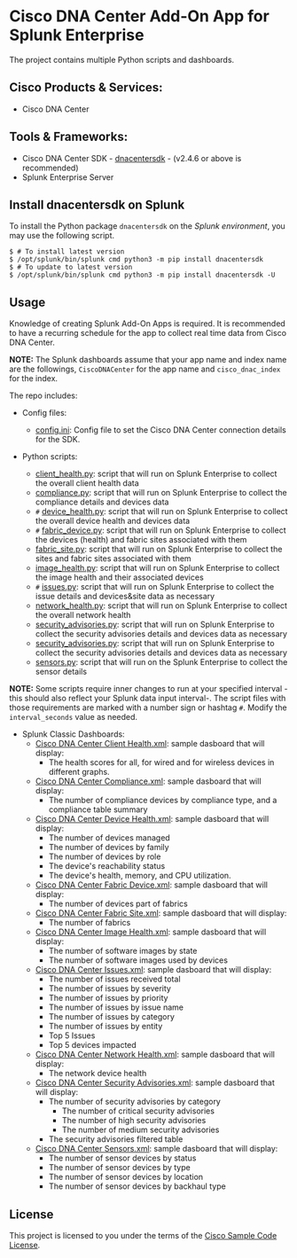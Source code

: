 # Cisco DNA Center Add-On App for Splunk Enterprise

The project contains multiple Python scripts and dashboards.

## Cisco Products & Services:

- Cisco DNA Center

## Tools & Frameworks:

- Cisco DNA Center SDK - [dnacentersdk](https://github.com/cisco-en-programmability/dnacentersdk) - (v2.4.6 or above is recommended)
- Splunk Enterprise Server

## Install dnacentersdk on Splunk

To install the Python package `dnacentersdk` on the _Splunk environment_, you may use the following script.

```shell
$ # To install latest version
$ /opt/splunk/bin/splunk cmd python3 -m pip install dnacentersdk
$ # To update to latest version
$ /opt/splunk/bin/splunk cmd python3 -m pip install dnacentersdk -U
```

## Usage

Knowledge of creating Splunk Add-On Apps is required.
It is recommended to have a recurring schedule for the app to collect real time data from Cisco DNA Center.

**NOTE:** The Splunk dashboards assume that your app name and index name are the followings, `CiscoDNACenter` for the app name and `cisco_dnac_index` for the index.

The repo includes:

- Config files:
    - [config.ini](./config.ini): Config file to set the Cisco DNA Center connection details for the SDK.

- Python scripts:
    - [client_health.py](./client_health.py): script that will run on Splunk Enterprise to collect the overall client health data
    - [compliance.py](./compliance.py): script that will run on Splunk Enterprise to collect the compliance details and devices data
    - `#` [device_health.py](./device_health.py): script that will run on Splunk Enterprise to collect the overall device health and devices data
    - `#` [fabric_device.py](./fabric_device.py): script that will run on Splunk Enterprise to collect the devices (health) and fabric sites associated with them
    - [fabric_site.py](./fabric_site.py): script that will run on Splunk Enterprise to collect the sites and fabric sites associated with them
    - [image_health.py](./image_health.py): script that will run on Splunk Enterprise to collect the image health and their associated devices
    - `#` [issues.py](./issues.py): script that will run on Splunk Enterprise to collect the issue details and devices&site data as necessary
    - [network_health.py](./network_health.py): script that will run on Splunk Enterprise to collect the overall network health
    - [security_advisories.py](./security_advisories.py): script that will run on Splunk Enterprise to collect the security advisories details and devices data as necessary
    - [security_advisories.py](./security_advisories.py): script that will run on Splunk Enterprise to collect the security advisories details and devices data as necessary
    - [sensors.py](./sensors.py): script that will run on the Splunk Enterprise to collect the sensor details

**NOTE:** Some scripts require inner changes to run at your specified interval -this should also reflect your Splunk data input interval-. The script files with those requirements are marked with a number sign or hashtag `#`. Modify the `interval_seconds` value as needed.

- Splunk Classic Dashboards:
    - [Cisco DNA Center Client Health.xml](./Cisco%20DNA%20Center%20Client%20Health.xml): sample dasboard that will display:
        + The health scores for all, for wired and for wireless devices in different graphs.
    - [Cisco DNA Center Compliance.xml](./Cisco%20DNA%20Center%20Compliance.xml): sample dasboard that will display:
        + The number of compliance devices by compliance type, and a compliance table summary
    - [Cisco DNA Center Device Health.xml](./Cisco%20DNA%20Center%20Device%20Health.xml): sample dasboard that will display:
        + The number of devices managed
        + The number of devices by family
        + The number of devices by role
        + The device's reachability status
        + The device's health, memory, and CPU utilization.
    - [Cisco DNA Center Fabric Device.xml](./Cisco%20DNA%20Center%20Fabric%20Device.xml): sample dasboard that will display:
        + The number of devices part of fabrics
    - [Cisco DNA Center Fabric Site.xml](./Cisco%20DNA%20Center%20Fabric%20Site.xml): sample dasboard that will display:
        + The number of fabrics
    - [Cisco DNA Center Image Health.xml](./Cisco%20DNA%20Center%20Image%20Health.xml): sample dasboard that will display:
        + The number of software images by state
        + The number of software images used by devices
    - [Cisco DNA Center Issues.xml](./Cisco%20DNA%20Center%20Issues.xml): sample dasboard that will display:
        + The number of issues received total
        + The number of issues by severity
        + The number of issues by priority
        + The number of issues by issue name
        + The number of issues by category
        + The number of issues by entity
        + Top 5 Issues
        + Top 5 devices impacted
    - [Cisco DNA Center Network Health.xml](./Cisco%20DNA%20Center%20Network%20Health.xml): sample dasboard that will display:
        + The network device health
    - [Cisco DNA Center Security Advisories.xml](./Cisco%20DNA%20Center%20Security%20Advisories.xml): sample dasboard that will display:
        + The number of security advisories by category
            + The number of critical security advisories
            + The number of high security advisories
            + The number of medium security advisories
        + The security advisories filtered table
    - [Cisco DNA Center Sensors.xml](./Cisco%20DNA%20Center%20Sensors.xml): sample dasboard that will display:
        + The number of sensor devices by status
        + The number of sensor devices by type
        + The number of sensor devices by location
        + The number of sensor devices by backhaul type


## License

This project is licensed to you under the terms of the [Cisco Sample Code License](./LICENSE).

